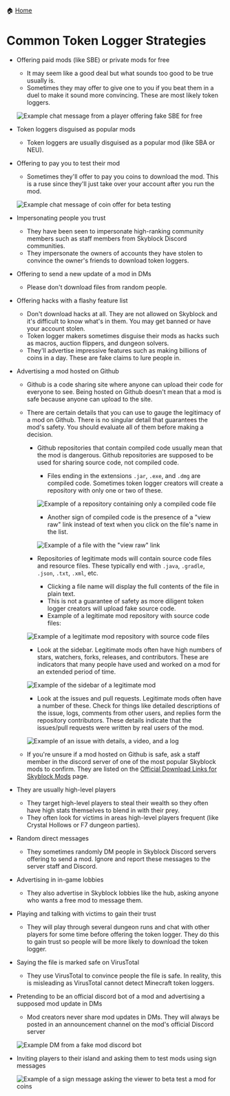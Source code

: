 :house: [Home](README.md)
# Common Token Logger Strategies
- Offering paid mods (like SBE) or private mods for free
    - It may seem like a good deal but what sounds too good to be true usually is.
    - Sometimes they may offer to give one to you if you beat them in a duel to make it sound more convincing. These are most likely token loggers.

  ![Example chat message from a player offering fake SBE for free](images/strategies/free-sbe.png)

- Token loggers disguised as popular mods
    - Token loggers are usually disguised as a popular mod (like SBA or NEU).
- Offering to pay you to test their mod
    - Sometimes they'll offer to pay you coins to download the mod. This is a ruse since they'll just take over your account after you run the mod.

  ![Example chat message of coin offer for beta testing](images/strategies/beta-test-money.png)
- Impersonating people you trust
    - They have been seen to impersonate high-ranking community members such as staff members from Skyblock Discord communities.
    - They impersonate the owners of accounts they have stolen to convince the owner's friends to download token loggers.
- Offering to send a new update of a mod in DMs
    - Please don't download files from random people.
- Offering hacks with a flashy feature list
    - Don't download hacks at all. They are not allowed on Skyblock and it's difficult to know what's in them. You may get banned or have your account stolen.
    - Token logger makers sometimes disguise their mods as hacks such as macros, auction flippers, and dungeon solvers.
    - They'll advertise impressive features such as making billions of coins in a day. These are fake claims to lure people in.
- Advertising a mod hosted on Github
    - Github is a code sharing site where anyone can upload their code for everyone to see. Being hosted on Github doesn't mean that a mod is safe because anyone can upload to the site.
    - There are certain details that you can use to gauge the legitimacy of a mod on Github. There is no singular detail that guarantees the mod's safety. You should evaluate all of them before making a decision.
        - Github repositories that contain compiled code usually mean that the mod is dangerous. Github repositories are supposed to be used for sharing source code, not compiled code.
            - Files ending in the extensions `.jar`, `.exe`, and `.dmg` are compiled code. Sometimes token logger creators will create a repository with only one or two of these.

          ![Example of a repository containing only a compiled code file](images/strategies/compiled-code.png)

            - Another sign of compiled code is the presence of a "view raw" link instead of text when you click on the file's name in the list.

          ![Example of a file with the "view raw" link](images/strategies/view-raw.png)

        - Repositories of legitimate mods will contain source code files and resource files. These typically end with `.java`, `.gradle`, `.json`, `.txt`, `.xml`, etc.
            - Clicking a file name will display the full contents of the file in plain text.
            - This is not a guarantee of safety as more diligent token logger creators will upload fake source code.
            - Example of a legitimate mod repository with source code files:

      ![Example of a legitimate mod repository with source code files](images/strategies/source-code.png)

        - Look at the sidebar. Legitimate mods often have high numbers of stars, watchers, forks, releases, and contributors. These are indicators that many people have used and worked on a mod for an extended period of time.

      ![Example of the sidebar of a legitimate mod](images/strategies/sidebar.png)

        - Look at the issues and pull requests. Legitimate mods often have a number of these. Check for things like detailed descriptions of the issue, logs, comments from other users, and replies form the repository contributors. These details indicate that the issues/pull requests were written by real users of the mod.

      ![Example of an issue with details, a video, and a log](images/strategies/issue.png)

    - If you're unsure if a mod hosted on Github is safe, ask a staff member in the discord server of one of the most popular Skyblock mods to confirm. They are listed on the [Official Download Links for Skyblock Mods](official-mod-download-links.md) page.
- They are usually high-level players
    - They target high-level players to steal their wealth so they often have high stats themselves to blend in with their prey.
    - They often look for victims in areas high-level players frequent (like Crystal Hollows or F7 dungeon parties).
- Random direct messages
    - They sometimes randomly DM people in Skyblock Discord servers offering to send a mod. Ignore and report these messages to the server staff and Discord.
- Advertising in in-game lobbies
    - They also advertise in Skyblock lobbies like the hub, asking anyone who wants a free mod to message them.
- Playing and talking with victims to gain their trust
    - They will play through several dungeon runs and chat with other players for some time before offering the token logger. They do this to gain trust so people will be more likely to download the token logger.
- Saying the file is marked safe on VirusTotal
    - They use VirusTotal to convince people the file is safe. In reality, this is misleading as VirusTotal cannot detect Minecraft token loggers.
- Pretending to be an official discord bot of a mod and advertising a supposed mod update in DMs
    - Mod creators never share mod updates in DMs. They will always be posted in an announcement channel on the mod's official Discord server

  ![Example DM from a fake mod discord bot](images/strategies/fake-bot-discord-dm.png)

- Inviting players to their island and asking them to test mods using sign messages

  ![Example of a sign message asking the viewer to beta test a mod for coins](images/strategies/island-signs.png)
